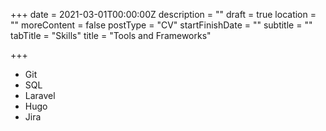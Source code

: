 +++
date = 2021-03-01T00:00:00Z
description = ""
draft = true
location = ""
moreContent = false
postType = "CV"
startFinishDate = ""
subtitle = ""
tabTitle = "Skills"
title = "Tools and Frameworks"

+++
* Git
* SQL
* Laravel
* Hugo
* Jira